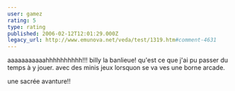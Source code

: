 ```yaml
---
user: gamez
rating: 5
type: rating
published: 2006-02-12T12:01:29.000Z
legacy_url: http://www.emunova.net/veda/test/1319.htm#comment-4631
---
```

aaaaaaaaaaahhhhhhhhhh!!!
billy la banlieue! qu'est ce que j'ai pu passer du temps à y jouer.
avec des minis jeux lorsquon se va ves une borne arcade.

une sacrée avanture!!